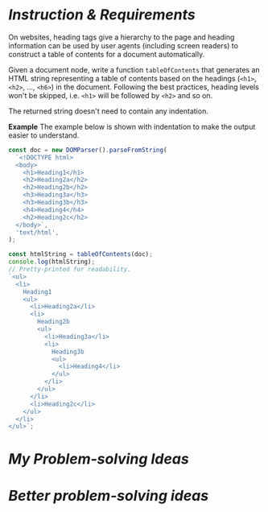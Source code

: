 # *Instruction & Requirements*
On websites, heading tags give a hierarchy to the page and heading information can be used by user agents (including screen readers) to construct a table of contents for a document automatically.

Given a document node, write a function `tableOfContents` that generates an HTML string representing a table of contents based on the headings (`<h1>`, `<h2>`, ..., `<h6>`) in the document. Following the best practices, heading levels won't be skipped, i.e. `<h1>` will be followed by `<h2>` and so on.

The returned string doesn't need to contain any indentation.

**Example**
The example below is shown with indentation to make the output easier to understand.

```javascript
const doc = new DOMParser().parseFromString(
  `<!DOCTYPE html>
  <body>
    <h1>Heading1</h1>
    <h2>Heading2a</h2>
    <h2>Heading2b</h2>
    <h3>Heading3a</h3>
    <h3>Heading3b</h3>
    <h4>Heading4</h4>
    <h2>Heading2c</h2>
  </body>`,
  'text/html',
);

const htmlString = tableOfContents(doc);
console.log(htmlString);
// Pretty-printed for readability.
`<ul>
  <li>
    Heading1
    <ul>
      <li>Heading2a</li>
      <li>
        Heading2b
        <ul>
          <li>Heading3a</li>
          <li>
            Heading3b
            <ul>
              <li>Heading4</li>
            </ul>
          </li>
        </ul>
      </li>
      <li>Heading2c</li>
    </ul>
  </li>
</ul>`;
```

# *My Problem-solving Ideas*


# *Better problem-solving ideas*

